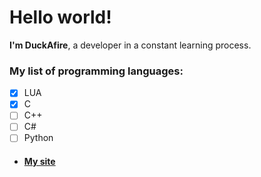 # **Hello world!**
**I'm DuckAfire**, a developer in a constant learning process.  

### My list of programming languages:
* [x] LUA
* [x] C
* [ ] C++
* [ ] C#
* [ ] Python

* #### [My site](https://duckafire.github.io/nest)
